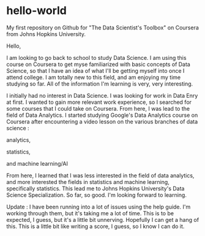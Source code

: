 # hello-world
My first repository on Github for "The Data Scientist's Toolbox" on Coursera from Johns Hopkins University.
<p> Hello, </p> 
<p> I am looking to go back to school to study Data Science. I am using this course on Coursera to get myse familiarized with basic concepts of Data Science, so that I have an idea of what I'll be getting myself into once I attend college. I am totally new to this field, and am enjoying my time studying so far. All of the information I'm learning is very, very interesting. </p>
<p> I initially had no interest in Data Science. I was looking for work in Data Enry at first. I wanted to gain more relevant work experience, so I searched for some courses that I could take on Coursera. From here, I was lead to the field of Data Analytics. I started studying Google's Data Analytics course on Coursera after encountering a video lesson on the various branches of data science : 
<p> analytics, </p> 
<p> statistics, </p> 
<p> and machine learning/AI </p>
<p> From here, I learned that I was less interested in the field of data analytics, and more interested the fields in statistics and machine learning, specifically statistics. This lead me to Johns Hopkins University's Data Science Specialization. So far, so good. I'm looking forward to learning.</p>
<p> Update : I have been running into a lot of issues using the help guide. I'm working through them, but it's taking me a lot of time. This is to be expected, I guess, but it's a little bit unnerving. Hopefully I can get a hang of this. This is a little bit like writing a score, I guess, so I know I can do it. </p>